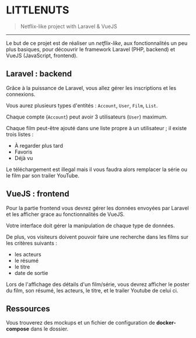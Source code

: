 # LITTLENUTS

> Netflix-like project with Laravel & VueJS
 
* * *

Le but de ce projet est de réaliser un *netflix-like*, aux fonctionnalités un peu plus basiques, pour découvrir le framework Laravel (PHP, backend) et VueJS (JavaScript, frontend).

## Laravel : backend

Grâce à la puissance de Laravel, vous allez gérer les inscriptions et les connexions.

Vous aurez plusieurs types d'entités : `Account`, `User`, `Film`, `List`.

Chaque compte (`Account`) peut avoir 3 utilisateurs (`User`) maximum.

Chaque film peut-être ajouté dans une liste propre à un utilisateur ; il existe trois listes : 

- À regarder plus tard
- Favoris
- Déjà vu   

Le téléchargement est illegal mais il vous faudra alors remplacer la série ou le film par son trailer YouTube.

## VueJS : frontend

Pour la partie frontend vous devrez gérer les données envoyées par Laravel et les afficher grace au fonctionnalités de VueJS.

Votre interface doit gérer la manipulation de chaque type de données.

De plus, vos visiteurs doivent pouvoir faire une recherche dans les films sur les critères suivants :

- les acteurs
- le résumé
- le titre
- date de sortie

Lors de l'affichage des détails d'un film/série, vous devrez afficher le poster du film, son résumé, les acteurs, le titre, et le trailer Youtube de celui ci.

## Ressources

Vous trouverez des mockups et un fichier de configuration de **docker-compose** dans le dossier.
